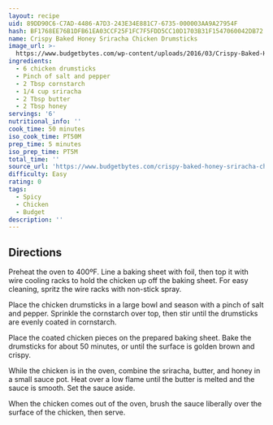 ```yaml
---
layout: recipe
uid: 89DD90C6-C7AD-4486-A7D3-243E34E881C7-6735-000003AA9A27954F
hash: BF1768EE76B1DFB61EA03CCF25F1FC7F5FDD5CC10D1703B31F1547060042DB72
name: Crispy Baked Honey Sriracha Chicken Drumsticks
image_url: >-
  https://www.budgetbytes.com/wp-content/uploads/2016/03/Crispy-Baked-Honey-Sriracha-Chicken-Drumsticks-V1-300x400.jpg
ingredients:
  - 6 chicken drumsticks
  - Pinch of salt and pepper
  - 2 Tbsp cornstarch
  - 1/4 cup sriracha
  - 2 Tbsp butter
  - 2 Tbsp honey
servings: '6'
nutritional_info: ''
cook_time: 50 minutes
iso_cook_time: PT50M
prep_time: 5 minutes
iso_prep_time: PT5M
total_time: ''
source_url: 'https://www.budgetbytes.com/crispy-baked-honey-sriracha-chicken-drumsticks/'
difficulty: Easy
rating: 0
tags:
  - Spicy
  - Chicken
  - Budget
description: ''
---
```

## Directions

Preheat the oven to 400ºF. Line a baking sheet with foil, then top it with wire cooling racks to hold the chicken up off the baking sheet. For easy cleaning, spritz the wire racks with non-stick spray.

Place the chicken drumsticks in a large bowl and season with a pinch of salt and pepper. Sprinkle the cornstarch over top, then stir until the drumsticks are evenly coated in cornstarch.

Place the coated chicken pieces on the prepared baking sheet. Bake the drumsticks for about 50 minutes, or until the surface is golden brown and crispy.

While the chicken is in the oven, combine the sriracha, butter, and honey in a small sauce pot. Heat over a low flame until the butter is melted and the sauce is smooth. Set the sauce aside.

When the chicken comes out of the oven, brush the sauce liberally over the surface of the chicken, then serve.
